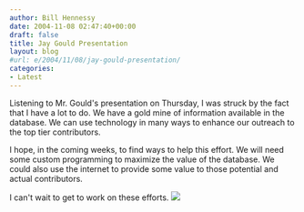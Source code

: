 ```yaml
---
author: Bill Hennessy
date: 2004-11-08 02:47:40+00:00
draft: false
title: Jay Gould Presentation
layout: blog
#url: e/2004/11/08/jay-gould-presentation/
categories:
- Latest
---
```


Listening to Mr. Gould's presentation on Thursday, I was struck by the fact that I have a lot to do.  We have a gold mine of information available in the database.  We can use technology in many ways to enhance our outreach to the top tier contributors.  
  
I hope, in the coming weeks, to find ways to help this effort.  We will need some custom programming to maximize the value of the database.  We could also use the internet to provide some value to those potential and actual contributors.    
  
I can't wait to get to work on these efforts.  ![](https://blog.billhennessy.com/aggbug.aspx?PostID=515)

